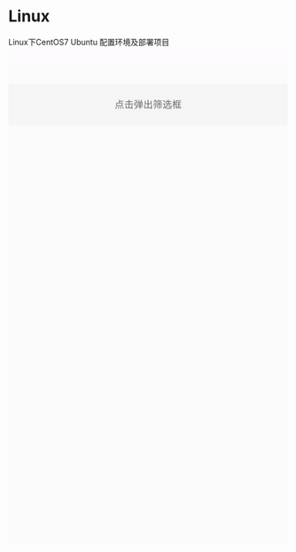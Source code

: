 # Linux
Linux下CentOS7 Ubuntu 配置环境及部署项目
![xxx](https://github.com/872822645/danxuankuangDemo/blob/master/1.jpg)

